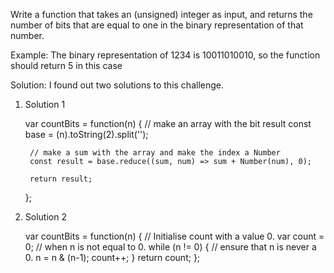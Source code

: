 Write a function that takes an (unsigned) integer as input, and returns the number of bits that are equal to one in the binary representation of that number.

Example: The binary representation of 1234 is 10011010010, so the function should return 5 in this case

Solution:
I found out two solutions to this challenge. 

1. Solution 1

    var countBits = function(n) 
    {
        // make an array with the bit result
        const base = (n).toString(2).split('');
        
        // make a sum with the array and make the index a Number
        const result = base.reduce((sum, num) => sum + Number(num), 0);
        
        return result;
    };


2. Solution 2

    var countBits = function(n) 
    {
        // Initialise count with a value 0.
        var count = 0;
        // when n is not equal to 0.
        while (n != 0)
        {
            // ensure that n is never a 0.
            n = n & (n-1);
            count++;
        }
        return count;
    };